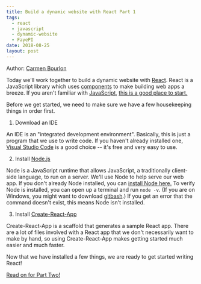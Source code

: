 ```yaml
---
title: Build a dynamic website with React Part 1
tags:
  - react
  - javascript
  - dynamic-website
  - FayePI
date: 2018-08-25
layout: post
---
```


Author: [Carmen Bourlon](https://twitter.com/carmalou)

Today we'll work together to build a dynamic website with [React](link). React is a JavaScript library which uses [components](link) to make building web apps a breeze. If you aren't familiar with [JavaScript](link), [this is a good place to start.](link)

Before we get started, we need to make sure we have a few housekeeping things in order first.

1. Download an IDE

  An IDE is an "integrated development environment". Basically, this is just a program that we use to write code. If you haven't already installed one, [Visual Studio Code](link) is a good choice -- it's free and very easy to use.

2. Install [Node.js](link)

  Node is a JavaScript runtime that allows JavaScript, a traditionally client-side language, to run on a server. We'll use Node to help serve our web app. If you don't already Node installed, you can [install Node here.](link) To verify Node is installed, you can open up a terminal and run `node -v`. (If you are on Windows, you might want to download [gitbash](link).) 
  If you get an error that the command doesn't exist, this means Node isn't installed.

3. Install [Create-React-App](link)

  Create-React-App is a scaffold that generates a sample React app. There are a lot of files involved with a React app that we don't necessarily want to make by hand, so using Create-React-App makes getting started much easier and much faster.

Now that we have installed a few things, we are ready to get started writing React!

[Read on for Part Two!](link)